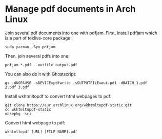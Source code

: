 # Manage pdf documents in Arch Linux

Join several pdf documents into one with pdfjam. First, install pdfjam which is a part of texlive-core package:
```
sudo pacman -Syu pdfjam
```

Then, join several pdfs into one:
```
pdfjam *.pdf --outfile output.pdf
```

You can also do it with Ghostscript:
```
gs -dNOPAUSE -sDEVICE=pdfwrite -sOUTPUTFILE=out.pdf -dBATCH 1.pdf 2.pdf 3.pdf
```

Install wkhtmltopdf to convert html webpages to pdf:
```
git clone https://aur.archlinux.org/wkhtmltopdf-static.git
cd wkhtmltopdf-static
makepkg -sri
```

Convert html webpage to pdf:
```
wkhtmltopdf [URL] [FILE NAME].pdf
```
